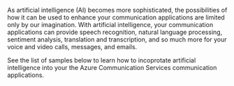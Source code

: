As artificial intelligence (AI) becomes more sophisticated, the possibilities of how it can be used to enhance your communication applications are limited only by our imagination. With artificial intelligence, your communication applications can provide speech recognition, natural language processing, sentiment analysis, translation and transcription, and so much more for your voice and video calls, messages, and emails.

See the list of samples below to learn how to incoprotate artificial intelligence into your the Azure Communication Services communication applications. 
